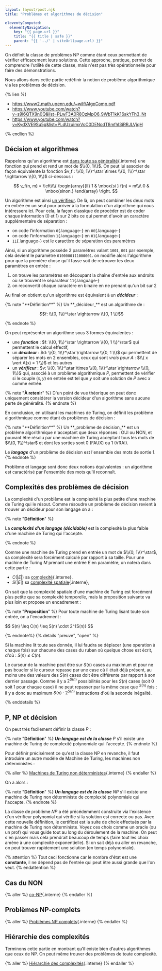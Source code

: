 ```yaml
---
layout: layout/post.njk
title: "Problèmes et algorithmes de décision"

eleventyComputed:
  eleventyNavigation:
    key: "{{ page.url }}"
    title: "{{ title | safe }}"
    parent: "{{ '../' | siteUrl(page.url) }}"
---
```


On définit la classe de problèmes NP comme étant ceux permettant de vérifier efficacement leurs solutions. Cette approche, pratique, permet de comprendre l'utilité de cette classe, mais n'est pas très opérationnelle pour faire des démonstrations.

Nous allons dans cette partie redéfinir la notion de problème algorithmique via les problèmes de décision.

{% lien %}

- <https://www2.math.upenn.edu/~wilf/AlgoComp.pdf>
- <https://www.youtube.com/watch?v=s9l6QTX9n0Q&list=PLwF3A0R8OzMpO6_9WbT1kK16akYFh3_Nt>
- <https://www.youtube.com/watch?v=KydXVE9Su5g&list=PLdUzuimxVcC0DENcdT8mfhI3iRRJLVjqH>

{% endlien %}

## Décision et algorithmes

Rappelons qu'un algorithme est [dans toute sa généralité](../bases-théoriques/calculabilité/#algorithme-fonction){.interne} une fonction qui prend et rend un mot de $\\{0, 1\\}$. On peut lui associer de façon équivalente la fonction $v_f : \\{0, 1\\}^\star \times \\{0, 1\\}^\star \rightarrow \\{0, 1\\}$ ci-dessous :

$$
v_f(n, m) = \left\\\{
    \begin{array}{ll}
        1 & \mbox{si } f(n) = m\\\\
        0 & \mbox{sinon.}
    \end{array}
\right.
$$

Un algorithme est ainsi [un vérifieur](../problèmes-NP/#vérifieur). De là, on peut combiner les deux mots en entrée en un seul pour arriver à la formulation d'un algorithme qui nous intéressera ici. Pour cela, la façon classique de procéder est de coder chaque information (0 et 1) sur 2 bits ce qui permet d'avoir un caractère supplémentaire de séparation :

- on code l'information `0`{.language-} en `00`{.language-}
- on code l'information `1`{.language-} en `01`{.language-}
- `11`{.language-} est le caractère de séparation des paramètres

Ainsi, si un algorithme possède 2 paramètres valant `1001`, `001` par exemple, cela devient le paramètre `0100000111000001`. on modifie alors l'algorithme pour que la première chose qu'il fasse soit de retrouver les deux paramètres en entrée :

1. on trouve les paramètres en découpant la chaîne d'entrée aux endroits où se trouvent le séparateur `11`{.language-}
2. on reconvertit chaque caractère en binaire en ne prenant qu'un bit sur 2

Au final on obtient qu'un algorithme est équivalent à un **_décideur_** :

<div id="décideur"></div>
{% note "**Définition**" %}
Un **_décideur_** est un algorithme de :

$$f: \\{0, 1\\}^\star \rightarrow \\{0, 1 \\}$$

{% endnote %}

On peut représenter un algorithme sous 3 formes équivalentes :

- une **_fonction_** : $f: \\{0, 1\\}^\star \rightarrow \\{0, 1 \\}^\star$ qui permettent le calcul effectif,
- un **_décideur_** : $d: \\{0, 1\\}^\star \rightarrow \\{0, 1 \\}$ qui permettent de séparer les mots en 2 ensembles, ceux qui sont _vrais pour $A$_ : $\\{ x \vert A(x) = 1 \\}$ et les autres
- un **_vérifieur_** : $v: \\{0, 1\\}^\star \times \\{0, 1\\}^\star \rightarrow \\{0, 1\\}$ qui, associé à un problème algorithmique $P$, permettent de vérifier si le couple $(x, y)$ en entrée est tel que $y$ soit une solution de $P$ avec $x$ comme entrée.

{% note "**À retenir**" %}
D'un point de vue théorique on peut donc uniquement considérer la version décideur d'un algorithme sans aucune perte de généralité.
{% endnote %}

En conclusion, en utilisant les machines de Turing, on définit les problème algorithmique comme étant ds problèmes de décision :

<div id="algorithme-décision"></div>
{% note "**Définition**" %}
Un **_problème de décision_** est un problème algorithmique n'acceptant que deux réponses : OUI ou NON, et pouvant être résolu par une machine de Turing acceptant tous les mots de $\\{0, 1\\}^\star$ et dont les sorties sont 0 (FAUX) ou 1 (VRAI).

Le **_langage_** d'un problème de décision est l'ensemble des mots de sortie 1.
{% endnote %}

Problème et langage sont donc deux notions équivalentes : un algorithme est caractérisé par l'ensemble des mots qu'il reconnaît.

## Complexités des problèmes de décision

La complexité d'un problème est la complexité la plus petite d'une machine de Turing qui le résout. Comme résoudre un problème de décision revient à trouver un décideur pour son langage on a :

{% note "**Définition**" %}

La **_complexité d'un langage (décidable)_** est la complexité la plus faible d'une machine de Turing qui l'accepte.

{% endnote %}

Comme une machine de Turing prend en entrée un mot de $\\{0, 1\\}^\star$, sa complexité sera forcément calculé par rapport à sa taille. Pour une machine de Turing $M$ prenant une entrée $E$ en paramètre, on notera dans cette partie :

- $C(\vert E \vert)$ sa [complexité](../complexité-calculs/définitions/#complexité){.interne}.
- $S(\vert E \vert)$ sa [complexité spatiale](../complexité-calculs/définitions/#complexité-spatiale){.interne},

On sait que la complexité spatiale d'une machine de Turing est forcément plus petite que sa complexité temporelle, mais la proposition suivante va plus loin et propose un encadrement :

{% note "**Proposition**" %}
Pour toute machine de Turing lisant toute son entrée, on a l'encadrement :

<div>
$$
S(n) \leq C(n) \leq S(n) \cdot 2^{S(n)}
$$
</div>

{% endnote%}
{% details "preuve", "open" %}

Si la machine lit toute ses donnée, il lui faudra se déplacer (une operation à chaque fois) sur chacune des cases du ruban où quelque chose est écrit, d'où : $S(n) \leq C(n)$.

Le curseur de la machine peut être sur $S(n)$ cases au maximum et pour ne pas boucler si le curseur repasse par une case où il était déjà présent, au moins une des valeurs des $S(n)$ cases doit être différente par rapport à son dernier passage. Comme il y a $2^{S(n)}$ possibilités pour les $S(n)$ cases (soit 0 soit 1 pour chaque case) il ne peut repasser par la même case que $^{S(n)}$ fois : il y a donc au maximum $S(n) \cdot 2^{S(n)}$ instructions d'où la seconde inégalité.

{% enddetails %}

## P, NP et décision

On peut très facilement définir la classe $P$ :

{% note "**Définition**" %}
**_Un langage est de la classe_** $P$ s'il existe une machine de Turing de complexité polynomiale qui l'accepte.
{% endnote %}

Pour définir précisément ce qu'est la classe NP en revanche, il faut introduire un autre modèle de Machine de Turing, les machines non déterministes :

{% aller %}
[Machines de Turing non déterministes](./Turing-non-déterministe){.interne}
{% endaller %}

On a alors :

{% note "**Définition**" %}
**_Un langage est de la classe_** $NP$ s'il existe une machine de Turing non déterministe de complexité polynomiale qui l'accepte.
{% endnote %}

La classe de problème $NP$ a été précédemment construite via l'existence d'un vérifieur polynomial qui vérifie si la solution est correcte ou pas.
Avec cette nouvelle définition, le certificat est la suite de choix effectués par la machine de Turing non déterministe. Voyez ces choix comme un oracle (ou un prof) qui vous guide tout au long du déroulement de la machine. On peut s'en passer mais cela prendrait beaucoup de temps (faire tout les choix amène à une complexité exponentielle). Si on sait déjà ou aller en revanche, on peut trouver rapidement une solution (en temps polynomiale).

{% attention %}
Tout ceci fonctionne car le nombre d'état est une **constante**, il ne dépend pas de l'entrée qui peut être aussi grande que l'on veut.
{% endattention %}

## Cas du NON

{% aller %}
[co-NP](./co-NP){.interne}
{% endaller %}

## Problèmes NP-complets

{% aller %}
[Problèmes NP complets](./problèmes-NPC){.interne}
{% endaller %}

## Hiérarchie des complexités

Terminons cette partie en montrant qu'il existe bien d'autres algorithmes que ceux de NP. On peut même trouver des problèmes de toute complexité.

{% aller %}
[Hiérarchie des complexités](hiérarchie-complexité){.interne}
{% endaller %}
